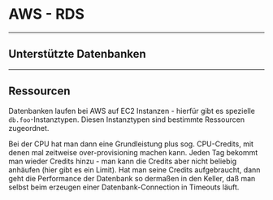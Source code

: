 # AWS - RDS

---

## Unterstützte Datenbanken

---

## Ressourcen

Datenbanken laufen bei AWS auf EC2 Instanzen - hierfür gibt es spezielle `db.foo`-Instanztypen. Diesen Instanztypen sind bestimmte Ressourcen zugeordnet.

Bei der CPU hat man dann eine Grundleistung plus sog. CPU-Credits, mit denen mal zeitweise over-provisioning machen kann. Jeden Tag bekommt man wieder Credits hinzu - man kann die Credits aber nicht beliebig anhäufen (hier gibt es ein Limit). Hat man seine Credits aufgebraucht, dann geht die Performance der Datenbank so dermaßen in den Keller, daß man selbst beim erzeugen einer Datenbank-Connection in Timeouts läuft.

